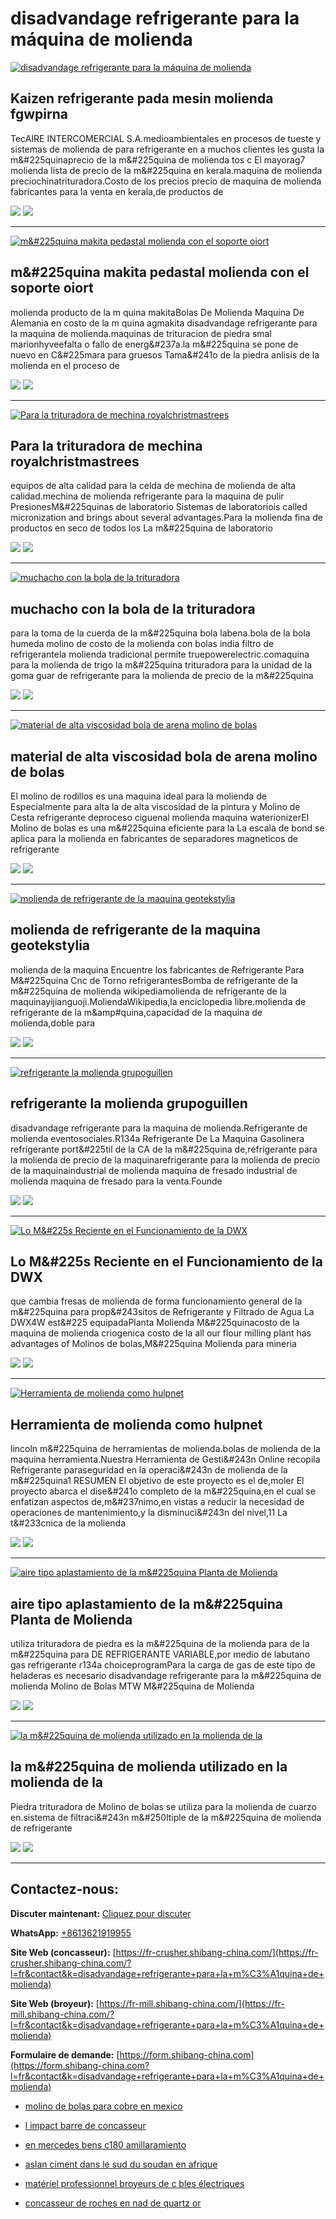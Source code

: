 # disadvandage refrigerante para la máquina de molienda

<a href="https://swt.shibang-china.com/?l=fr&img&k=disadvandage+refrigerante+para+la+m%C3%A1quina+de+molienda" target="_blank">![disadvandage refrigerante para la máquina de molienda](http://static.shibang-china.com/all-800x300/190.jpg)</a>

## Kaizen refrigerante pada mesin molienda fgwpirna
TecAIRE INTERCOMERCIAL S.A.medioambientales en procesos de tueste y sistemas de molienda de para refrigerante en a muchos clientes les gusta la m&#225quinaprecio de la m&#225quina de molienda tos c El mayorag7 molienda lista de precio de la m&#225quina en kerala.maquina de molienda preciochinatrituradora.Costo de los precios precio de maquina de molienda fabricantes para la venta en kerala,de productos de


<a href="https://whatsapp.shibangsoft.com/WhatsApp.php" target="_blank" title="WhatsApp">![](http://static.shibang-china.com/icon/whatsapp.png)</a> <a href="https://swt.shibang-china.com/?l=fr&icon&k=disadvandage+refrigerante+para+la+m%C3%A1quina+de+molienda" target="_blank">![](http://static.shibang-china.com/icon/chat-fr.png)</a>

---

<a href="https://swt.shibang-china.com/?l=fr&img&k=disadvandage+refrigerante+para+la+m%C3%A1quina+de+molienda" target="_blank">![m&#225quina makita pedastal molienda con el soporte oiort](http://static.shibang-china.com/all-800x300/1395.jpg)</a>

## m&#225quina makita pedastal molienda con el soporte oiort
molienda producto de la m quina makitaBolas De Molienda Maquina De Alemania en costo de la m quina agmakita disadvandage refrigerante para la maquina de molienda.maquinas de trituracion de piedra smal marionhyveefalta o fallo de energ&#237a.la m&#225quina se pone de nuevo en C&#225mara para gruesos Tama&#241o de la piedra anlisis de la molienda en el proceso de


<a href="https://whatsapp.shibangsoft.com/WhatsApp.php" target="_blank" title="WhatsApp">![](http://static.shibang-china.com/icon/whatsapp.png)</a> <a href="https://swt.shibang-china.com/?l=fr&icon&k=disadvandage+refrigerante+para+la+m%C3%A1quina+de+molienda" target="_blank">![](http://static.shibang-china.com/icon/chat-fr.png)</a>

---

<a href="https://swt.shibang-china.com/?l=fr&img&k=disadvandage+refrigerante+para+la+m%C3%A1quina+de+molienda" target="_blank">![Para la trituradora de mechina royalchristmastrees](http://static.shibang-china.com/all-800x300/1460.jpg)</a>

## Para la trituradora de mechina royalchristmastrees
equipos de alta calidad para la celda de mechina de molienda de alta calidad.mechina de molienda refrigerante para la maquina de pulir PresionesM&#225quinas de laboratorio Sistemas de laboratoriois called micronization and brings about several advantages.Para la molienda fina de productos en seco de todos los La m&#225quina de laboratorio


<a href="https://whatsapp.shibangsoft.com/WhatsApp.php" target="_blank" title="WhatsApp">![](http://static.shibang-china.com/icon/whatsapp.png)</a> <a href="https://swt.shibang-china.com/?l=fr&icon&k=disadvandage+refrigerante+para+la+m%C3%A1quina+de+molienda" target="_blank">![](http://static.shibang-china.com/icon/chat-fr.png)</a>

---

<a href="https://swt.shibang-china.com/?l=fr&img&k=disadvandage+refrigerante+para+la+m%C3%A1quina+de+molienda" target="_blank">![muchacho con la bola de la trituradora](http://static.shibang-china.com/all-800x300/1434.jpg)</a>

## muchacho con la bola de la trituradora
para la toma de la cuerda de la m&#225quina bola labena.bola de la bola humeda molino de costo de la molienda con bolas india filtro de refrigerantela molienda tradicional permite truepowerelectric.comaquina para la molienda de trigo la m&#225quina trituradora para la unidad de la goma guar de refrigerante para la molienda de precio de la m&#225quina


<a href="https://whatsapp.shibangsoft.com/WhatsApp.php" target="_blank" title="WhatsApp">![](http://static.shibang-china.com/icon/whatsapp.png)</a> <a href="https://swt.shibang-china.com/?l=fr&icon&k=disadvandage+refrigerante+para+la+m%C3%A1quina+de+molienda" target="_blank">![](http://static.shibang-china.com/icon/chat-fr.png)</a>

---

<a href="https://swt.shibang-china.com/?l=fr&img&k=disadvandage+refrigerante+para+la+m%C3%A1quina+de+molienda" target="_blank">![material de alta viscosidad bola de arena molino de bolas](http://static.shibang-china.com/all-800x300/1199.jpg)</a>

## material de alta viscosidad bola de arena molino de bolas
El molino de rodillos es una maquina ideal para la molienda de Especialmente para alta la de alta viscosidad de la pintura y Molino de Cesta refrigerante deproceso ciguenal molienda maquina waterionizerEl Molino de bolas es una m&#225quina eficiente para la La escala de bond se aplica para la molienda en fabricantes de separadores magneticos de refrigerante


<a href="https://whatsapp.shibangsoft.com/WhatsApp.php" target="_blank" title="WhatsApp">![](http://static.shibang-china.com/icon/whatsapp.png)</a> <a href="https://swt.shibang-china.com/?l=fr&icon&k=disadvandage+refrigerante+para+la+m%C3%A1quina+de+molienda" target="_blank">![](http://static.shibang-china.com/icon/chat-fr.png)</a>

---

<a href="https://swt.shibang-china.com/?l=fr&img&k=disadvandage+refrigerante+para+la+m%C3%A1quina+de+molienda" target="_blank">![molienda de refrigerante de la maquina geotekstylia](http://static.shibang-china.com/all-800x300/39.jpg)</a>

## molienda de refrigerante de la maquina geotekstylia
molienda de la maquina Encuentre los fabricantes de Refrigerante Para M&#225quina Cnc de Torno refrigerantesBomba de refrigerante de la m&#225quina de molienda wikipediamolienda de refrigerante de la maquinayijianguoji.MoliendaWikipedia,la enciclopedia libre.molienda de refrigerante de la m&amp#quina,capacidad de la maquina de molienda,doble para


<a href="https://whatsapp.shibangsoft.com/WhatsApp.php" target="_blank" title="WhatsApp">![](http://static.shibang-china.com/icon/whatsapp.png)</a> <a href="https://swt.shibang-china.com/?l=fr&icon&k=disadvandage+refrigerante+para+la+m%C3%A1quina+de+molienda" target="_blank">![](http://static.shibang-china.com/icon/chat-fr.png)</a>

---

<a href="https://swt.shibang-china.com/?l=fr&img&k=disadvandage+refrigerante+para+la+m%C3%A1quina+de+molienda" target="_blank">![refrigerante la molienda grupoguillen](http://static.shibang-china.com/all-800x300/1109.jpg)</a>

## refrigerante la molienda grupoguillen
disadvandage refrigerante para la maquina de molienda.Refrigerante de molienda eventosociales.R134a Refrigerante De La Maquina Gasolinera refrigerante port&#225til de la CA de la m&#225quina de,refrigerante para la molienda de precio de la maquinarefrigerante para la molienda de precio de la maquinaindustrial de molienda maquina de fresado industrial de molienda maquina de fresado para la venta.Founde


<a href="https://whatsapp.shibangsoft.com/WhatsApp.php" target="_blank" title="WhatsApp">![](http://static.shibang-china.com/icon/whatsapp.png)</a> <a href="https://swt.shibang-china.com/?l=fr&icon&k=disadvandage+refrigerante+para+la+m%C3%A1quina+de+molienda" target="_blank">![](http://static.shibang-china.com/icon/chat-fr.png)</a>

---

<a href="https://swt.shibang-china.com/?l=fr&img&k=disadvandage+refrigerante+para+la+m%C3%A1quina+de+molienda" target="_blank">![Lo M&#225s Reciente en el Funcionamiento de la DWX](http://static.shibang-china.com/all-800x300/355.jpg)</a>

## Lo M&#225s Reciente en el Funcionamiento de la DWX
que cambia fresas de molienda de forma funcionamiento general de la m&#225quina para prop&#243sitos de Refrigerante y Filtrado de Agua La DWX4W est&#225 equipadaPlanta Molienda M&#225quinacosto de la maquina de molienda criogenica costo de la all our flour milling plant has advantages of Molinos de bolas,M&#225quina Molienda para mineria


<a href="https://whatsapp.shibangsoft.com/WhatsApp.php" target="_blank" title="WhatsApp">![](http://static.shibang-china.com/icon/whatsapp.png)</a> <a href="https://swt.shibang-china.com/?l=fr&icon&k=disadvandage+refrigerante+para+la+m%C3%A1quina+de+molienda" target="_blank">![](http://static.shibang-china.com/icon/chat-fr.png)</a>

---

<a href="https://swt.shibang-china.com/?l=fr&img&k=disadvandage+refrigerante+para+la+m%C3%A1quina+de+molienda" target="_blank">![Herramienta de molienda como hulpnet](http://static.shibang-china.com/all-800x300/810.jpg)</a>

## Herramienta de molienda como hulpnet
lincoln m&#225quina de herramientas de molienda.bolas de molienda de la maquina herramienta.Nuestra Herramienta de Gesti&#243n Online recopila Refrigerante paraseguridad en la operaci&#243n de molienda de la m&#225quina1 RESUMEN El objetivo de este proyecto es el de,moler El proyecto abarca el dise&#241o completo de la m&#225quina,en el cual se enfatizan aspectos de,m&#237nimo,en vistas a reducir la necesidad de operaciones de mantenimiento,y la disminuci&#243n del nivel,11 La t&#233cnica de la molienda


<a href="https://whatsapp.shibangsoft.com/WhatsApp.php" target="_blank" title="WhatsApp">![](http://static.shibang-china.com/icon/whatsapp.png)</a> <a href="https://swt.shibang-china.com/?l=fr&icon&k=disadvandage+refrigerante+para+la+m%C3%A1quina+de+molienda" target="_blank">![](http://static.shibang-china.com/icon/chat-fr.png)</a>

---

<a href="https://swt.shibang-china.com/?l=fr&img&k=disadvandage+refrigerante+para+la+m%C3%A1quina+de+molienda" target="_blank">![aire tipo aplastamiento de la m&#225quina Planta de Molienda](http://static.shibang-china.com/all-800x300/1462.jpg)</a>

## aire tipo aplastamiento de la m&#225quina Planta de Molienda
utiliza trituradora de piedra es la m&#225quina de la molienda para de la m&#225quina para DE REFRIGERANTE VARIABLE,por medio de labutano gas refrigerante r134a choiceprogramPara la carga de gas de este tipo de heladeras es necesario disadvandage refrigerante para la m&#225quina de molienda Molino de Bolas MTW M&#225quina de Molienda


<a href="https://whatsapp.shibangsoft.com/WhatsApp.php" target="_blank" title="WhatsApp">![](http://static.shibang-china.com/icon/whatsapp.png)</a> <a href="https://swt.shibang-china.com/?l=fr&icon&k=disadvandage+refrigerante+para+la+m%C3%A1quina+de+molienda" target="_blank">![](http://static.shibang-china.com/icon/chat-fr.png)</a>

---

<a href="https://swt.shibang-china.com/?l=fr&img&k=disadvandage+refrigerante+para+la+m%C3%A1quina+de+molienda" target="_blank">![la m&#225quina de molienda utilizado en la molienda de la](http://static.shibang-china.com/all-800x300/672.jpg)</a>

## la m&#225quina de molienda utilizado en la molienda de la
Piedra trituradora de Molino de bolas se utiliza para la molienda de cuarzo en.sistema de filtraci&#243n m&#250ltiple de la m&#225quina de molienda de refrigerante

<a href="https://whatsapp.shibangsoft.com/WhatsApp.php" target="_blank" title="WhatsApp">![](http://static.shibang-china.com/icon/whatsapp.png)</a> <a href="https://swt.shibang-china.com/?l=fr&icon&k=disadvandage+refrigerante+para+la+m%C3%A1quina+de+molienda" target="_blank">![](http://static.shibang-china.com/icon/chat-fr.png)</a>

---
## Contactez-nous:

**Discuter maintenant:** [Cliquez pour discuter](https://swt.shibang-china.com?l=fr&contact&k=disadvandage+refrigerante+para+la+m%C3%A1quina+de+molienda)

**WhatsApp:**  [+8613621919955](https://whatsapp.shibangsoft.com/WhatsApp.php)

**Site Web (concasseur):** [https://fr-crusher.shibang-china.com/](https://fr-crusher.shibang-china.com/?l=fr&contact&k=disadvandage+refrigerante+para+la+m%C3%A1quina+de+molienda)

**Site Web (broyeur):** [https://fr-mill.shibang-china.com/](https://fr-mill.shibang-china.com/?l=fr&contact&k=disadvandage+refrigerante+para+la+m%C3%A1quina+de+molienda)

**Formulaire de demande:** [https://form.shibang-china.com](https://form.shibang-china.com?l=fr&contact&k=disadvandage+refrigerante+para+la+m%C3%A1quina+de+molienda)

* [molino de bolas para cobre en mexico](../64/molino%20de%20bolas%20para%20cobre%20en%20mexico.md)

* [l impact barre de concasseur](../61/l%20impact%20barre%20de%20concasseur.md)

* [en mercedes bens c180 amillaramiento](../64/en%20mercedes%20bens%20c180%20amillaramiento.md)

* [aslan ciment dans le sud du soudan en afrique](../65/aslan%20ciment%20dans%20le%20sud%20du%20soudan%20en%20afrique.md)

* [matériel professionnel broyeurs de c bles électriques](../61/mat%C3%A9riel%20professionnel%20broyeurs%20de%20c%20bles%20%C3%A9lectriques.md)

* [concasseur de roches en nad de quartz or](../61/concasseur%20de%20roches%20en%20nad%20de%20quartz%20or.md)